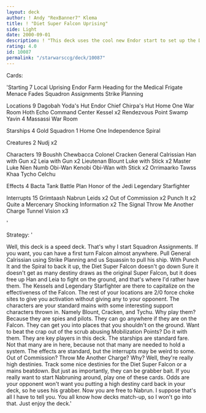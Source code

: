 ```yaml
---
layout: deck
author: ! Andy "RexBanner7" Klema
title: ! "Diet Super Falcon Uprising"
side: Light
date: 2000-09-01
description: ! "This deck uses the cool new Endor start to set up the Diet Super Falcon (Niem Numb and General Calrissian on Gold 1), and then just beats your opponent around."
rating: 4.0
id: 10087
permalink: "/starwarsccg/deck/10087"
---
```

Cards: 

'Starting 7
Local Uprising
Endor
Farm
Heading for the Medical Frigate
Menace Fades
Squadron Assignments
Strike Planning

Locations 9
Dagobah Yoda's Hut
Endor Chief Chirpa's Hut
Home One War Room
Hoth Echo Command Center
Kessel x2
Rendezvous Point
Swamp
Yavin 4 Massassi War Room

Starships 4
Gold Squadron 1
Home One
Independence
Spiral

Creatures 2
Nudj x2

Characters 19
Boushh
Chewbacca
Colonel Cracken
General Calrissian
Han with Gun x2
Leia with Gun x2
Lieutenan Blount
Luke with Stick x2
Master Luke
Nien Numb
Obi-Wan Kenobi
Obi-Wan with Stick x2
Orrimaarko
Tawss Khaa
Tycho Celchu

Effects 4
Bacta Tank
Battle Plan
Honor of the Jedi
Legendary Starfighter

Interrupts 15
Grimtaash
Nabrun Leids x2
Out of Commission x2
Punch It x2
Quite a Mercenary
Shocking Information x2
The Signal
Throw Me Another Charge
Tunnel Vision x3

'

Strategy: '

Well, this deck is a speed deck. That's why I start Squadron Assignments. If you want, you can have a first turn Falcon almost anywhere. Pull General Calrissian using Strike Planning and us Squassin to pull his ship. With Punch It and the Spiral to back it up, the Diet Super Falcon doesn't go down Sure it doesn't get as many destiny draws as the original Super Falcon, but it does free up Han and Leia to fight on the ground, and that's where I'd rather have them. The Kessels and Legendary Starfighter are there to capitalize on the effectiveness of the Falcon. The rest of your locations are 2/0 force choke sites to give you activation without giving any to your opponent. The characters are your standard mains with some interesting support characters thrown in. Namely Blount, Cracken, and Tychu. Why play them? Because they are spies and pilots. They can go anywhere if they are on the Falcon. They can get you into places that you shouldn't on the ground. Want to beat the crap out of the scrub abusing Mobilization Points? Do it with them. They are key players in this deck. The starships are standard fare. Not that many are in here, because not that many are needed to hold a system. The effects are standard, but the interrupts may be weird to some. Out of Commission? Throw Me Another Charge? Why? Well, they're really high destinies. Track some nice destinies for the Diet Super Falcon or a mains beatdown. But just as importantly, they can be grabber bait. If you really want to start Nabruning around, play one of these cards. Odds are your opponent won't want you putting a high destiny card back in your deck, so he uses his grabber. Now you are free to Nabrun. I suppose that's all I have to tell you. You all know how decks match-up, so I won't go into that. Just enjoy the deck.'
